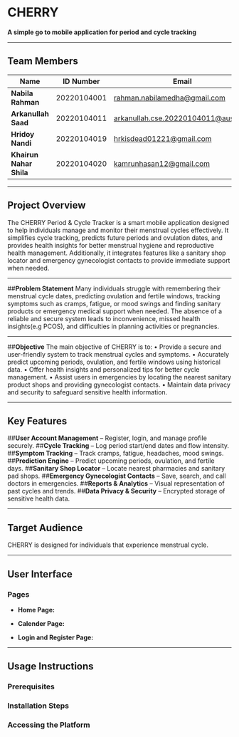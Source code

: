 # **CHERRY**  
**A simple go to mobile application for period and cycle tracking**

---

## **Team Members**
| Name                     | ID Number     | Email                                   
|--------------------------|---------------|-----------------------------------------|
| **Nabila Rahman**        | 20220104001   | rahman.nabilamedha@gmail.com            |
| **Arkanullah Saad**      | 20220104011   | arkanullah.cse.20220104011@aust.edu     |
| **Hridoy Nandi**         | 20220104019   | hrkisdead01221@gmail.com                |
| **Khairun Nahar Shila**  | 20220104020   | kamrunhasan12@gmail.com                 |

---

## **Project Overview**
The CHERRY Period & Cycle Tracker is a smart mobile application designed to help individuals manage and monitor their menstrual cycles effectively. It simplifies cycle tracking, predicts future periods and ovulation dates, and provides health insights for better menstrual hygiene and reproductive health management. Additionally, it integrates features like a sanitary shop locator and emergency gynecologist contacts to provide immediate support when needed.

---

##**Problem Statement**
Many individuals struggle with remembering their menstrual cycle dates, predicting ovulation and fertile windows, tracking symptoms such as cramps, fatigue, or mood swings and finding sanitary products or emergency medical support when needed.
The absence of a reliable and secure system leads to inconvenience, missed health insights(e.g PCOS), and difficulties in planning activities or pregnancies.

---

##**Objective**
The main objective of CHERRY is to:
  •	Provide a secure and user-friendly system to track menstrual cycles and symptoms.
  •	Accurately predict upcoming periods, ovulation, and fertile windows using historical data.
  •	Offer health insights and personalized tips for better cycle management.
  •	Assist users in emergencies by locating the nearest sanitary product shops and providing        gynecologist contacts.
  •	Maintain data privacy and security to safeguard sensitive health information.

---

## **Key Features**
  ##**User Account Management** – Register, login, and manage profile securely.
  ##**Cycle Tracking** – Log period start/end dates and flow intensity.
  ##**Symptom Tracking** – Track cramps, fatigue, headaches, mood swings.
  ##**Prediction Engine** – Predict upcoming periods, ovulation, and fertile days.
  ##**Sanitary Shop Locator** – Locate nearest pharmacies and sanitary pad shops.
  ##**Emergency Gynecologist Contacts** – Save, search, and call doctors in emergencies.
  ##**Reports & Analytics** – Visual representation of past cycles and trends.
  ##**Data Privacy & Security** – Encrypted storage of sensitive health data.

---

## **Target Audience**
CHERRY is designed for individuals that experience menstrual cycle.

---

## **User Interface**


### **Pages**
- **Home Page:**  
 

- **Calender Page:**  
  

- **Login and Register Page:**
  

---

## **Usage Instructions**

### **Prerequisites**

### **Installation Steps**



### **Accessing the Platform**

